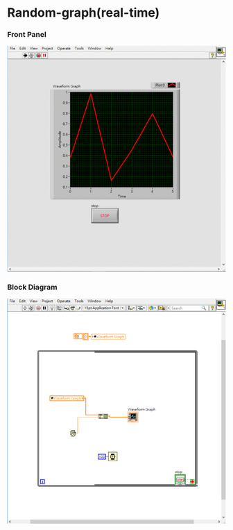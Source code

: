 # Random-graph(real-time)
### Front Panel
![Front Panel](https://github.com/Offliners/LabVIEW_projects/blob/master/Easy/Random-graph(real-time)/Random-Graph(Real%20Time).gif)

### Block Diagram
![Block Diagram](https://github.com/Offliners/LabVIEW_projects/blob/master/Easy/Random-graph(real-time)/Random-Graph(real-time).vi%20Block%20Diagram.png)

